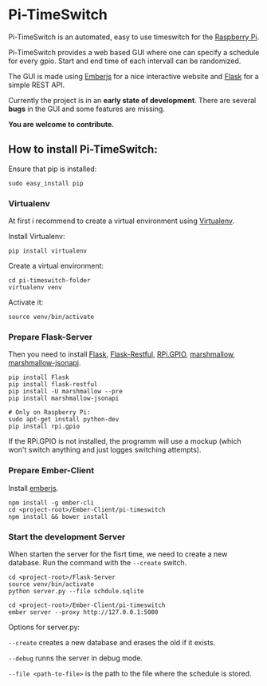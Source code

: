 # Pi-TimeSwitch
Pi-TimeSwitch is an automated, easy to use timeswitch for the [Raspberry Pi](https://www.raspberrypi.org).

Pi-TimeSwitch provides a web based GUI where one can specify a schedule for every gpio. Start and end time of each intervall can be randomized.

The GUI is made using [Emberjs](http://emberjs.com) for a nice interactive website and [Flask](http://flask.pocoo.org) for a simple REST API.

Currently the project is in an **early state of development**. There are several **bugs** in the GUI and some features are missing.

**You are welcome to contribute.**

## How to install Pi-TimeSwitch:

Ensure that pip is installed:

~~~
sudo easy_install pip
~~~

### Virtualenv

At first i recommend to create a virtual environment using [Virtualenv]().

Install Virtualenv:

~~~
pip install virtualenv
~~~

Create a virtual environment:

~~~
cd pi-timeswitch-folder
virtualenv venv
~~~
Activate it:

~~~
source venv/bin/activate
~~~

### Prepare Flask-Server

Then you need to install [Flask](http://flask.pocoo.org), [Flask-Restful](http://flask-restful.readthedocs.org/en/0.3.4/), [RPi.GPIO](https://pypi.python.org/pypi/RPi.GPIO), [marshmallow](http://marshmallow.readthedocs.org/en/latest/), [marshmallow-jsonapi](https://marshmallow-jsonapi.readthedocs.org/en/latest/).

~~~
pip install Flask
pip install flask-restful
pip install -U marshmallow --pre
pip install marshmallow-jsonapi

# Only on Raspberry Pi:
sudo apt-get install python-dev  
pip install rpi.gpio 
~~~

If the RPi.GPIO is not installed, the programm will use a mockup (which won't switch anything and just logges switching attempts).

### Prepare Ember-Client

Install [emberjs](http://emberjs.com).

~~~
npm install -g ember-cli
cd <project-root>/Ember-Client/pi-timeswitch
npm install && bower install
~~~


###  Start the development Server

When starten the server for the fisrt time, we need to create a new database. Run the command with the `--create` switch. 

~~~
cd <project-root>/Flask-Server
source venv/bin/activate
python server.py --file schdule.sqlite

cd <project-root>/Ember-Client/pi-timeswitch
ember server --proxy http://127.0.0.1:5000
~~~

Options for server.py:

`--create` creates a new database and erases the old if it exists.

`--debug` runns the server in debug mode.

`--file <path-to-file>` is the path to the file where the schedule is stored.
